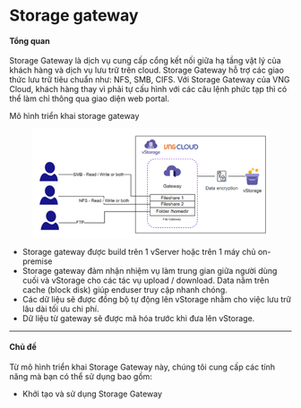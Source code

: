 # Storage gateway

#### Tổng quan <a href="#storagegateway-tongquan" id="storagegateway-tongquan"></a>

Storage Gateway là dịch vụ cung cấp cổng kết nối giữa hạ tầng vật lý của khách hàng và dịch vụ lưu trữ trên cloud. Storage Gateway hỗ trợ các giao thức lưu trữ tiêu chuẩn như: NFS, SMB, CIFS. Với Storage Gateway của VNG Cloud, khách hàng thay vì phải tự cấu hình với các câu lệnh phức tạp thì có thể làm chỉ thông qua giao diện web portal.

Mô hình triển khai storage gateway&#x20;

<figure><img src="../../.gitbook/assets/image (554).png" alt=""><figcaption></figcaption></figure>

* Storage gateway được build trên 1 vServer hoặc trên 1 máy chủ on-premise
* Storage gateway đảm nhận nhiệm vụ làm trung gian giữa người dùng cuối và vStorage cho các tác vụ upload / download. Data nằm trên cache (block disk) giúp enduser truy cập nhanh chóng.&#x20;
* Các dữ liệu sẽ được đồng bộ tự động lên vStorage nhằm cho việc lưu trữ lâu dài tối ưu chi phí.&#x20;
* Dữ liệu từ gateway sẽ được mã hóa trước khi đưa lên vStorage.&#x20;

***

#### Chủ đề <a href="#storagegateway-chude" id="storagegateway-chude"></a>

Từ mô hình triển khai Storage Gateway này, chúng tôi cung cấp các tính năng mà bạn có thể sử dụng bao gồm:

* Khởi tạo và sử dụng Storage Gateway
